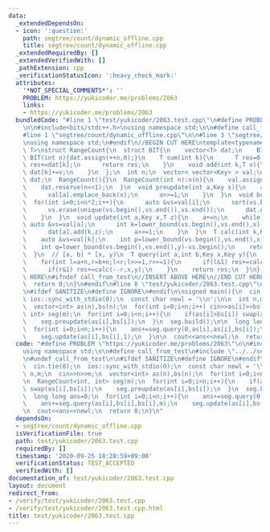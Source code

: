 ```yaml
---
data:
  _extendedDependsOn:
  - icon: ':question:'
    path: segtree/count/dynamic_offline.cpp
    title: segtree/count/dynamic_offline.cpp
  _extendedRequiredBy: []
  _extendedVerifiedWith: []
  _pathExtension: cpp
  _verificationStatusIcon: ':heavy_check_mark:'
  attributes:
    '*NOT_SPECIAL_COMMENTS*': ''
    PROBLEM: https://yukicoder.me/problems/2063
    links:
    - https://yukicoder.me/problems/2063
  bundledCode: "#line 1 \"test/yukicoder/2063.test.cpp\"\n#define PROBLEM \"https://yukicoder.me/problems/2063\"\
    \n\n#include<bits/stdc++.h>\nusing namespace std;\n\n#define call_from_test\n\
    #line 1 \"segtree/count/dynamic_offline.cpp\"\n\n#line 3 \"segtree/count/dynamic_offline.cpp\"\
    \nusing namespace std;\n#endif\n//BEGIN CUT HERE\ntemplate<typename Key,typename\
    \ T>\nstruct RangeCount{\n  struct BIT{\n    vector<T> dat;\n    BIT(){}\n   \
    \ BIT(int n){dat.assign(++n,0);}\n    T sum(int k){\n      T res=0;\n      for(;k;k-=k&-k)\
    \ res+=dat[k];\n      return res;\n    }\n    void add(int k,T v){\n      for(++k;k<(int)dat.size();k+=k&-k)\
    \ dat[k]+=v;\n    }\n  };\n  int n;\n  vector< vector<Key> > val;\n  vector<BIT>\
    \ dat;\n  RangeCount(){}\n  RangeCount(int n):n(n){\n    val.assign(n<<1,vector<Key>());\n\
    \    dat.reserve(n<<1);\n  }\n  void preupdate(int a,Key x){\n    a+=n;\n    while(a){\n\
    \      val[a].emplace_back(x);\n      a>>=1;\n    }\n  }\n  void build(){\n  \
    \  for(int i=0;i<n*2;i++){\n      auto &vs=val[i];\n      sort(vs.begin(),vs.end());\n\
    \      vs.erase(unique(vs.begin(),vs.end()),vs.end());\n      dat.emplace_back(vs.size());\n\
    \    }\n  }\n  void update(int a,Key x,T z){\n    a+=n;\n    while(a){\n     \
    \ auto &vs=val[a];\n      int k=lower_bound(vs.begin(),vs.end(),x)-vs.begin();\n\
    \      dat[a].add(k,z);\n      a>>=1;\n    }\n  }\n  T calc(int k,Key x,Key y){\n\
    \    auto &vs=val[k];\n    int p=lower_bound(vs.begin(),vs.end(),x)-vs.begin();\n\
    \    int q=lower_bound(vs.begin(),vs.end(),y)-vs.begin();\n    return dat[k].sum(q)-dat[k].sum(p);\n\
    \  }\n  // [a, b) * [x, y)\n  T query(int a,int b,Key x,Key y){\n    T res=0;\n\
    \    for(int l=a+n,r=b+n;l<r;l>>=1,r>>=1){\n      if(l&1) res+=calc(l++,x,y);\n\
    \      if(r&1) res+=calc(--r,x,y);\n    }\n    return res;\n  }\n};\n//END CUT\
    \ HERE\n#ifndef call_from_test\n//INSERT ABOVE HERE\n//END CUT HERE\nsigned main(){\n\
    \  return 0;\n}\n#endif\n#line 8 \"test/yukicoder/2063.test.cpp\"\n#undef call_from_test\n\
    \n#ifdef SANITIZE\n#define IGNORE\n#endif\n\nsigned main(){\n  cin.tie(0);\n \
    \ ios::sync_with_stdio(0);\n  const char newl = '\\n';\n\n  int n,m;\n  cin>>n>>m;\n\
    \  vector<int> as(n),bs(n);\n  for(int i=0;i<n;i++) cin>>as[i]>>bs[i];\n\n  RangeCount<int,\
    \ int> seg(m);\n  for(int i=0;i<n;i++){\n    if(as[i]>bs[i]) swap(as[i],bs[i]);\n\
    \    seg.preupdate(as[i],bs[i]);\n  }\n  seg.build();\n\n  long long ans=0;\n\
    \  for(int i=0;i<n;i++){\n    ans+=seg.query(0,as[i],as[i],bs[i]);\n    ans+=seg.query(as[i],bs[i],bs[i],m);\n\
    \    seg.update(as[i],bs[i],1);\n  }\n\n  cout<<ans<<newl;\n  return 0;\n}\n"
  code: "#define PROBLEM \"https://yukicoder.me/problems/2063\"\n\n#include<bits/stdc++.h>\n\
    using namespace std;\n\n#define call_from_test\n#include \"../../segtree/count/dynamic_offline.cpp\"\
    \n#undef call_from_test\n\n#ifdef SANITIZE\n#define IGNORE\n#endif\n\nsigned main(){\n\
    \  cin.tie(0);\n  ios::sync_with_stdio(0);\n  const char newl = '\\n';\n\n  int\
    \ n,m;\n  cin>>n>>m;\n  vector<int> as(n),bs(n);\n  for(int i=0;i<n;i++) cin>>as[i]>>bs[i];\n\
    \n  RangeCount<int, int> seg(m);\n  for(int i=0;i<n;i++){\n    if(as[i]>bs[i])\
    \ swap(as[i],bs[i]);\n    seg.preupdate(as[i],bs[i]);\n  }\n  seg.build();\n\n\
    \  long long ans=0;\n  for(int i=0;i<n;i++){\n    ans+=seg.query(0,as[i],as[i],bs[i]);\n\
    \    ans+=seg.query(as[i],bs[i],bs[i],m);\n    seg.update(as[i],bs[i],1);\n  }\n\
    \n  cout<<ans<<newl;\n  return 0;\n}\n"
  dependsOn:
  - segtree/count/dynamic_offline.cpp
  isVerificationFile: true
  path: test/yukicoder/2063.test.cpp
  requiredBy: []
  timestamp: '2020-09-25 18:28:59+09:00'
  verificationStatus: TEST_ACCEPTED
  verifiedWith: []
documentation_of: test/yukicoder/2063.test.cpp
layout: document
redirect_from:
- /verify/test/yukicoder/2063.test.cpp
- /verify/test/yukicoder/2063.test.cpp.html
title: test/yukicoder/2063.test.cpp
---
```

